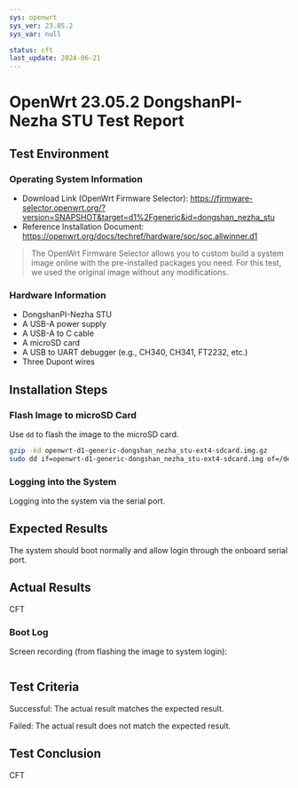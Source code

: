 ```yaml
---
sys: openwrt
sys_ver: 23.05.2
sys_var: null

status: cft
last_update: 2024-06-21
---
```


# OpenWrt 23.05.2 DongshanPI-Nezha STU Test Report

## Test Environment

### Operating System Information

- Download Link (OpenWrt Firmware Selector): https://firmware-selector.openwrt.org/?version=SNAPSHOT&target=d1%2Fgeneric&id=dongshan_nezha_stu
- Reference Installation Document: https://openwrt.org/docs/techref/hardware/soc/soc.allwinner.d1

> The OpenWrt Firmware Selector allows you to custom build a system image online with the pre-installed packages you need. For this test, we used the original image without any modifications.

### Hardware Information

- DongshanPI-Nezha STU
- A USB-A power supply
- A USB-A to C cable
- A microSD card
- A USB to UART debugger (e.g., CH340, CH341, FT2232, etc.)
- Three Dupont wires

## Installation Steps

### Flash Image to microSD Card

Use `dd` to flash the image to the microSD card.

```bash
gzip -kd openwrt-d1-generic-dongshan_nezha_stu-ext4-sdcard.img.gz
sudo dd if=openwrt-d1-generic-dongshan_nezha_stu-ext4-sdcard.img of=/dev/your/device bs=1M status=progress
```

### Logging into the System

Logging into the system via the serial port.

## Expected Results

The system should boot normally and allow login through the onboard serial port.

## Actual Results

CFT

### Boot Log

Screen recording (from flashing the image to system login):

```log

```

## Test Criteria

Successful: The actual result matches the expected result.

Failed: The actual result does not match the expected result.

## Test Conclusion

CFT
